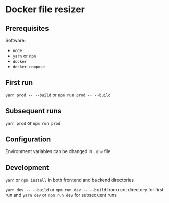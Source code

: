 # Docker file resizer

## Prerequisites

Software:
* `node`
* `yarn` or `npm`
* `docker`
* `docker-compose`

## First run

`yarn prod -- --build` or `npm run prod -- --build`

## Subsequent runs

`yarn prod` or `npm run prod`

## Configuration

Environment variables can be changed in `.env` file

## Development

`yarn` or `npm install` in both frontend and backend directories

`yarn dev -- --build` or `npm run dev -- --build` from root directory for first run
and
`yarn dev` or `npm run dev` for subsequent runs